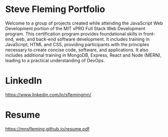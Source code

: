 #  Steve Fleming Portfolio
Welcome to a group of projects created while attending the JavaScript Web Development portion of the MIT xPRO Full Stack Web Development program. This certification program provides foundational skills in front-end, web, and back-end software development. It includes training in JavaScript, HTML and CSS, providing participants with the principles necessary to create concise code, software, and applications. It also includes additional training in MongoDB, Express, React and Node (MERN), leading to a practical understanding of DevOps.

# LinkedIn
https://www.linkedin.com/in/sflemingmn/

# Resume
https://mnsfleming.github.io/resume.pdf

